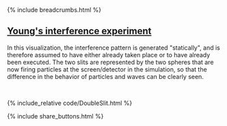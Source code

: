{% include breadcrumbs.html %}

## [Young&apos;s interference experiment](https://en.wikipedia.org/wiki/Double-slit_experiment)

In this visualization, the interference pattern is generated "statically", 
and is therefore assumed to have either already taken place or to have already been executed. 
The two slits are represented by the two spheres that are now firing particles at the screen/detector 
in the simulation, so that the difference in the behavior of particles and waves can be clearly seen.

<div class="header_line"><br/></div>

{% include_relative code/DoubleSlit.html %}

<p style="clear: both;"></p>

{% include share_buttons.html %}


    
